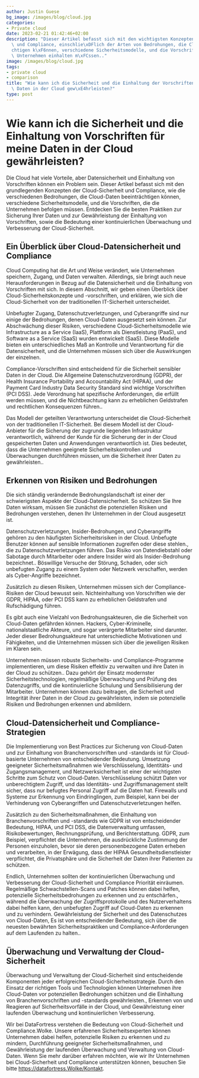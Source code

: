 ```yaml
---
author: Justin Guese
bg_image: /images/blog/cloud.jpg
categories:
- Private cloud
date: 2023-02-21 01:42:46+02:00
description: "Dieser Artikel befasst sich mit den wichtigsten Konzepten der Cloud-Sicherheit\
  \ und Compliance, einschlie\xDFlich der Arten von Bedrohungen, die Cloud-Daten beeintr\xE4\
  chtigen k\xF6nnen, verschiedene Sicherheitsmodelle, und die Vorschriften, die die\
  \ Unternehmen einhalten m\xFCssen.."
image: /images/blog/cloud.jpg
tags:
- private cloud
- comparison
title: "Wie kann ich die Sicherheit und die Einhaltung der Vorschriften f\xFCr meine\
  \ Daten in der Cloud gew\xE4hrleisten?"
type: post
---
```



# Wie kann ich die Sicherheit und die Einhaltung von Vorschriften für meine Daten in der Cloud gewährleisten?

Die Cloud hat viele Vorteile, aber Datensicherheit und Einhaltung von Vorschriften können ein Problem sein. Dieser Artikel befasst sich mit den grundlegenden Konzepten der Cloud-Sicherheit und Compliance, wie die verschiedenen Bedrohungen, die Cloud-Daten beeinträchtigen können, verschiedene Sicherheitsmodelle, und die Vorschriften, die die Unternehmen befolgen müssen. Entdecken Sie die besten Praktiken zur Sicherung Ihrer Daten und zur Gewährleistung der Einhaltung von Vorschriften, sowie die Bedeutung einer kontinuierlichen Überwachung und Verbesserung der Cloud-Sicherheit.

## Ein Überblick über Cloud-Datensicherheit und Compliance

Cloud Computing hat die Art und Weise verändert, wie Unternehmen speichern, Zugang, und Daten verwalten. Allerdings, sie bringt auch neue Herausforderungen in Bezug auf die Datensicherheit und die Einhaltung von Vorschriften mit sich. In diesem Abschnitt, wir geben einen Überblick über Cloud-Sicherheitskonzepte und -vorschriften, und erklären, wie sich die Cloud-Sicherheit von der traditionellen IT-Sicherheit unterscheidet.

Unbefugter Zugang, Datenschutzverletzungen, und Cyberangriffe sind nur einige der Bedrohungen, denen Cloud-Daten ausgesetzt sein können. Zur Abschwächung dieser Risiken, verschiedene Cloud-Sicherheitsmodelle wie Infrastructure as a Service (IaaS), Plattform als Dienstleistung (PaaS), und Software as a Service (SaaS) wurden entwickelt (SaaS). Diese Modelle bieten ein unterschiedliches Maß an Kontrolle und Verantwortung für die Datensicherheit, und die Unternehmen müssen sich über die Auswirkungen der einzelnen.

Compliance-Vorschriften sind entscheidend für die Sicherheit sensibler Daten in der Cloud. Die Allgemeine Datenschutzverordnung (GDPR), der Health Insurance Portability and Accountability Act (HIPAA), und der Payment Card Industry Data Security Standard sind wichtige Vorschriften (PCI DSS). Jede Verordnung hat spezifische Anforderungen, die erfüllt werden müssen, und die Nichtbeachtung kann zu erheblichen Geldstrafen und rechtlichen Konsequenzen führen..

Das Modell der geteilten Verantwortung unterscheidet die Cloud-Sicherheit von der traditionellen IT-Sicherheit. Bei diesem Modell ist der Cloud-Anbieter für die Sicherung der zugrunde liegenden Infrastruktur verantwortlich, während der Kunde für die Sicherung der in der Cloud gespeicherten Daten und Anwendungen verantwortlich ist. Dies bedeutet, dass die Unternehmen geeignete Sicherheitskontrollen und Überwachungen durchführen müssen, um die Sicherheit ihrer Daten zu gewährleisten..

## Erkennen von Risiken und Bedrohungen

Die sich ständig verändernde Bedrohungslandschaft ist einer der schwierigsten Aspekte der Cloud-Datensicherheit. So schützen Sie Ihre Daten wirksam, müssen Sie zunächst die potenziellen Risiken und Bedrohungen verstehen, denen Ihr Unternehmen in der Cloud ausgesetzt ist.

Datenschutzverletzungen, Insider-Bedrohungen, und Cyberangriffe gehören zu den häufigsten Sicherheitsrisiken in der Cloud. Unbefugte Benutzer können auf sensible Informationen zugreifen oder diese stehlen., die zu Datenschutzverletzungen führen. Das Risiko von Datendiebstahl oder Sabotage durch Mitarbeiter oder andere Insider wird als Insider-Bedrohung bezeichnet.. Böswillige Versuche der Störung, Schaden, oder sich unbefugten Zugang zu einem System oder Netzwerk verschaffen, werden als Cyber-Angriffe bezeichnet.

Zusätzlich zu diesen Risiken, Unternehmen müssen sich der Compliance-Risiken der Cloud bewusst sein. Nichteinhaltung von Vorschriften wie der GDPR, HIPAA, oder PCI DSS kann zu erheblichen Geldstrafen und Rufschädigung führen.

Es gibt auch eine Vielzahl von Bedrohungsakteuren, die die Sicherheit von Cloud-Daten gefährden können. Hackers, Cyber-Kriminelle, nationalstaatliche Akteure, und sogar verärgerte Mitarbeiter sind darunter. Jeder dieser Bedrohungsakteure hat unterschiedliche Motivationen und Fähigkeiten, und die Unternehmen müssen sich über die jeweiligen Risiken im Klaren sein.

Unternehmen müssen robuste Sicherheits- und Compliance-Programme implementieren, um diese Risiken effektiv zu verwalten und ihre Daten in der Cloud zu schützen.. Dazu gehört der Einsatz modernster Sicherheitstechnologien, regelmäßige Überwachung und Prüfung des Datenzugriffs, und die kontinuierliche Schulung und Sensibilisierung der Mitarbeiter. Unternehmen können dazu beitragen, die Sicherheit und Integrität ihrer Daten in der Cloud zu gewährleisten, indem sie potenzielle Risiken und Bedrohungen erkennen und abmildern.

## Cloud-Datensicherheit und Compliance-Strategien

Die Implementierung von Best Practices zur Sicherung von Cloud-Daten und zur Einhaltung von Branchenvorschriften und -standards ist für Cloud-basierte Unternehmen von entscheidender Bedeutung. Umsetzung geeigneter Sicherheitsmaßnahmen wie Verschlüsselung, Identitäts- und Zugangsmanagement, und Netzwerksicherheit ist einer der wichtigsten Schritte zum Schutz von Cloud-Daten. Verschlüsselung schützt Daten vor unberechtigtem Zugriff, und das Identitäts- und Zugriffsmanagement stellt sicher, dass nur befugtes Personal Zugriff auf die Daten hat. Firewalls und Systeme zur Erkennung von Eindringlingen, zum Beispiel, kann bei der Verhinderung von Cyberangriffen und Datenschutzverletzungen helfen.

Zusätzlich zu den Sicherheitsmaßnahmen, die Einhaltung von Branchenvorschriften und -standards wie GDPR ist von entscheidender Bedeutung, HIPAA, und PCI DSS, die Datenverwaltung umfassen, Risikobewertungen, Rechnungsprüfung, und Berichterstattung. GDPR, zum Beispiel, verpflichtet die Unternehmen, die ausdrückliche Zustimmung der Personen einzuholen, bevor sie deren personenbezogene Daten erheben und verarbeiten, in der Erwägung, dass der HIPAA Gesundheitsdienstleister verpflichtet, die Privatsphäre und die Sicherheit der Daten ihrer Patienten zu schützen.

Endlich, Unternehmen sollten der kontinuierlichen Überwachung und Verbesserung der Cloud-Sicherheit und Compliance Priorität einräumen. Regelmäßige Schwachstellen-Scans und Patches können dabei helfen, potenzielle Sicherheitsbedrohungen zu erkennen und zu entschärfen., während die Überwachung der Zugriffsprotokolle und des Nutzerverhaltens dabei helfen kann, den unbefugten Zugriff auf Cloud-Daten zu erkennen und zu verhindern. Gewährleistung der Sicherheit und des Datenschutzes von Cloud-Daten, Es ist von entscheidender Bedeutung, sich über die neuesten bewährten Sicherheitspraktiken und Compliance-Anforderungen auf dem Laufenden zu halten..

## Überwachung und Verwaltung der Cloud-Sicherheit

Überwachung und Verwaltung der Cloud-Sicherheit sind entscheidende Komponenten jeder erfolgreichen Cloud-Sicherheitsstrategie. Durch den Einsatz der richtigen Tools und Technologien können Unternehmen ihre Cloud-Daten vor potenziellen Bedrohungen schützen und die Einhaltung von Branchenvorschriften und -standards gewährleisten., Erkennen von und Reagieren auf Sicherheitsvorfälle in der Cloud, und Gewährleistung einer laufenden Überwachung und kontinuierlichen Verbesserung.

Wir bei DataFortress verstehen die Bedeutung von Cloud-Sicherheit und Compliance.Wolke. Unsere erfahrenen Sicherheitsexperten können Unternehmen dabei helfen, potenzielle Risiken zu erkennen und zu mindern, Durchführung geeigneter Sicherheitsmaßnahmen, und Gewährleistung der laufenden Überwachung und Verwaltung von Cloud-Daten. Wenn Sie mehr darüber erfahren möchten, wie wir Ihr Unternehmen bei Cloud-Sicherheit und Compliance unterstützen können, besuchen Sie bitte https://datafortress.Wolke/Kontakt.



